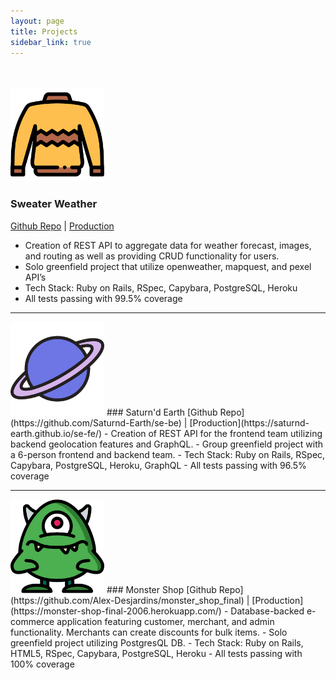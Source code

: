```yaml
---
layout: page
title: Projects
sidebar_link: true
---
```

<br><br>
<img src="/assets/images/projects/sweater.png" alt="sweater" width="150">
### Sweater Weather
[Github Repo](https://github.com/Alex-Desjardins/sweater_weather_api) | [Production](https://www.google.com/url?q=https://sweater-weather-ad.herokuapp.com/&sa=D&source=editors&ust=1614279542317000&usg=AOvVaw3bRkIcZBxhjnWlb2H33YXd)
- Creation of REST API to aggregate data for weather forecast, images, and routing as well as providing CRUD functionality for users.
- Solo greenfield project that utilize openweather, mapquest, and pexel API’s
- Tech Stack: Ruby on Rails, RSpec, Capybara, PostgreSQL, Heroku
- All tests passing with 99.5% coverage

---

<img src="/assets/images/projects/saturn.png" alt="Saturn" width="150">
### Saturn'd Earth
[Github Repo](https://github.com/Saturnd-Earth/se-be) | [Production](https://saturnd-earth.github.io/se-fe/)
- Creation of REST API for the frontend team utilizing backend geolocation features and GraphQL.
- Group greenfield project with a 6-person frontend and backend team.
- Tech Stack: Ruby on Rails, RSpec, Capybara, PostgreSQL, Heroku, GraphQL
- All tests passing with 96.5% coverage

---

<img src="/assets/images/projects/monster.png" alt="Monster" width="150">
### Monster Shop
[Github Repo](https://github.com/Alex-Desjardins/monster_shop_final) | [Production](https://monster-shop-final-2006.herokuapp.com/)
- Database-backed e-commerce application featuring customer, merchant, and admin functionality. Merchants can create discounts for bulk items.
- Solo greenfield project utilizing PostgresQL DB.
- Tech Stack: Ruby on Rails, HTML5, RSpec, Capybara, PostgreSQL, Heroku
- All tests passing with 100% coverage
